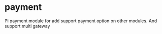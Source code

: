 payment
=======

Pi payment module for add support payment option on other modules. And support multi gateway
